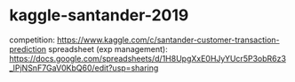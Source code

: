 # kaggle-santander-2019
competition: https://www.kaggle.com/c/santander-customer-transaction-prediction
spreadsheet (exp management): https://docs.google.com/spreadsheets/d/1H8UpgXxE0HJyYUcr5P3obR6z3_lPjNSnF7GaV0KbQ60/edit?usp=sharing
